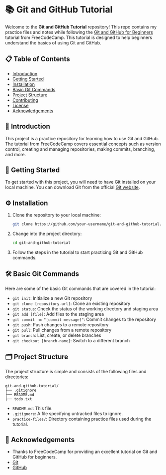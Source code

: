 # 📚 Git and GitHub Tutorial

Welcome to the **Git and GitHub Tutorial** repository! This repo contains my practice files and notes while following the [Git and GitHub for Beginners](https://www.freecodecamp.org/news/git-and-github-for-beginners/) tutorial from FreeCodeCamp. This tutorial is designed to help beginners understand the basics of using Git and GitHub.

## 📋 Table of Contents

- [Introduction](#introduction)
- [Getting Started](#getting-started)
- [Installation](#installation)
- [Basic Git Commands](#basic-git-commands)
- [Project Structure](#project-structure)
- [Contributing](#contributing)
- [License](#license)
- [Acknowledgements](#acknowledgements)

## 🌟 Introduction

This project is a practice repository for learning how to use Git and GitHub. The tutorial from FreeCodeCamp covers essential concepts such as version control, creating and managing repositories, making commits, branching, and more.

## 🚀 Getting Started

To get started with this project, you will need to have Git installed on your local machine. You can download Git from the official [Git website](https://git-scm.com/).

## ⚙️ Installation

1. Clone the repository to your local machine:
    ```sh
    git clone https://github.com/your-username/git-and-github-tutorial.git
    ```

2. Change into the project directory:
    ```sh
    cd git-and-github-tutorial
    ```

3. Follow the steps in the tutorial to start practicing Git and GitHub commands.

## 🛠️ Basic Git Commands

Here are some of the basic Git commands that are covered in the tutorial:

- `git init`: Initialize a new Git repository
- `git clone [repository-url]`: Clone an existing repository
- `git status`: Check the status of the working directory and staging area
- `git add [file]`: Add files to the staging area
- `git commit -m "[commit message]"`: Commit changes to the repository
- `git push`: Push changes to a remote repository
- `git pull`: Pull changes from a remote repository
- `git branch`: List, create, or delete branches
- `git checkout [branch-name]`: Switch to a different branch

## 🗂️ Project Structure

The project structure is simple and consists of the following files and directories:

```
git-and-github-tutorial/
├── .gitignore
├── README.md
├── todo.txt
```


- `README.md`: This file.
- `.gitignore`: A file specifying untracked files to ignore.
- `practice-files/`: Directory containing practice files used during the tutorial.

## 🙏 Acknowledgements

- Thanks to FreeCodeCamp for providing an excellent tutorial on Git and GitHub for beginners.
- [Git](https://git-scm.com/)
- [GitHub](https://github.com/)
